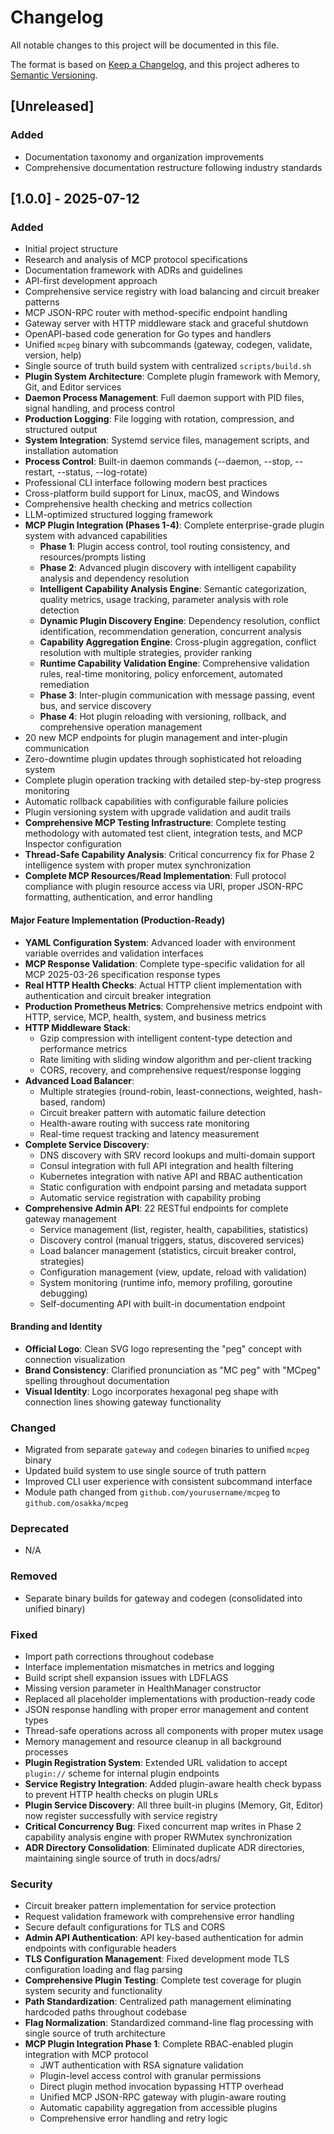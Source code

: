 # Changelog

All notable changes to this project will be documented in this file.

The format is based on [Keep a Changelog](https://keepachangelog.com/en/1.0.0/),
and this project adheres to [Semantic Versioning](https://semver.org/spec/v2.0.0.html).

## [Unreleased]

### Added
- Documentation taxonomy and organization improvements
- Comprehensive documentation restructure following industry standards

## [1.0.0] - 2025-07-12

### Added
- Initial project structure
- Research and analysis of MCP protocol specifications
- Documentation framework with ADRs and guidelines
- API-first development approach
- Comprehensive service registry with load balancing and circuit breaker patterns
- MCP JSON-RPC router with method-specific endpoint handling
- Gateway server with HTTP middleware stack and graceful shutdown
- OpenAPI-based code generation for Go types and handlers
- Unified `mcpeg` binary with subcommands (gateway, codegen, validate, version, help)
- Single source of truth build system with centralized `scripts/build.sh`
- **Plugin System Architecture**: Complete plugin framework with Memory, Git, and Editor services
- **Daemon Process Management**: Full daemon support with PID files, signal handling, and process control
- **Production Logging**: File logging with rotation, compression, and structured output
- **System Integration**: Systemd service files, management scripts, and installation automation
- **Process Control**: Built-in daemon commands (--daemon, --stop, --restart, --status, --log-rotate)
- Professional CLI interface following modern best practices
- Cross-platform build support for Linux, macOS, and Windows
- Comprehensive health checking and metrics collection
- LLM-optimized structured logging framework
- **MCP Plugin Integration (Phases 1-4)**: Complete enterprise-grade plugin system with advanced capabilities
  - **Phase 1**: Plugin access control, tool routing consistency, and resources/prompts listing
  - **Phase 2**: Advanced plugin discovery with intelligent capability analysis and dependency resolution
  - **Intelligent Capability Analysis Engine**: Semantic categorization, quality metrics, usage tracking, parameter analysis with role detection
  - **Dynamic Plugin Discovery Engine**: Dependency resolution, conflict identification, recommendation generation, concurrent analysis
  - **Capability Aggregation Engine**: Cross-plugin aggregation, conflict resolution with multiple strategies, provider ranking
  - **Runtime Capability Validation Engine**: Comprehensive validation rules, real-time monitoring, policy enforcement, automated remediation
  - **Phase 3**: Inter-plugin communication with message passing, event bus, and service discovery
  - **Phase 4**: Hot plugin reloading with versioning, rollback, and comprehensive operation management
- 20 new MCP endpoints for plugin management and inter-plugin communication
- Zero-downtime plugin updates through sophisticated hot reloading system
- Complete plugin operation tracking with detailed step-by-step progress monitoring
- Automatic rollback capabilities with configurable failure policies
- Plugin versioning system with upgrade validation and audit trails
- **Comprehensive MCP Testing Infrastructure**: Complete testing methodology with automated test client, integration tests, and MCP Inspector configuration
- **Thread-Safe Capability Analysis**: Critical concurrency fix for Phase 2 intelligence system with proper mutex synchronization
- **Complete MCP Resources/Read Implementation**: Full protocol compliance with plugin resource access via URI, proper JSON-RPC formatting, authentication, and error handling

#### Major Feature Implementation (Production-Ready)
- **YAML Configuration System**: Advanced loader with environment variable overrides and validation interfaces
- **MCP Response Validation**: Complete type-specific validation for all MCP 2025-03-26 specification response types
- **Real HTTP Health Checks**: Actual HTTP client implementation with authentication and circuit breaker integration
- **Production Prometheus Metrics**: Comprehensive metrics endpoint with HTTP, service, MCP, health, system, and business metrics
- **HTTP Middleware Stack**: 
  - Gzip compression with intelligent content-type detection and performance metrics
  - Rate limiting with sliding window algorithm and per-client tracking
  - CORS, recovery, and comprehensive request/response logging
- **Advanced Load Balancer**: 
  - Multiple strategies (round-robin, least-connections, weighted, hash-based, random)
  - Circuit breaker pattern with automatic failure detection
  - Health-aware routing with success rate monitoring
  - Real-time request tracking and latency measurement
- **Complete Service Discovery**:
  - DNS discovery with SRV record lookups and multi-domain support
  - Consul integration with full API integration and health filtering
  - Kubernetes integration with native API and RBAC authentication
  - Static configuration with endpoint parsing and metadata support
  - Automatic service registration with capability probing
- **Comprehensive Admin API**: 22 RESTful endpoints for complete gateway management
  - Service management (list, register, health, capabilities, statistics)
  - Discovery control (manual triggers, status, discovered services)
  - Load balancer management (statistics, circuit breaker control, strategies)
  - Configuration management (view, update, reload with validation)
  - System monitoring (runtime info, memory profiling, goroutine debugging)
  - Self-documenting API with built-in documentation endpoint

#### Branding and Identity
- **Official Logo**: Clean SVG logo representing the "peg" concept with connection visualization
- **Brand Consistency**: Clarified pronunciation as "MC peg" with "MCpeg" spelling throughout documentation
- **Visual Identity**: Logo incorporates hexagonal peg shape with connection lines showing gateway functionality

### Changed
- Migrated from separate `gateway` and `codegen` binaries to unified `mcpeg` binary
- Updated build system to use single source of truth pattern
- Improved CLI user experience with consistent subcommand interface
- Module path changed from `github.com/yourusername/mcpeg` to `github.com/osakka/mcpeg`

### Deprecated
- N/A

### Removed
- Separate binary builds for gateway and codegen (consolidated into unified binary)

### Fixed
- Import path corrections throughout codebase
- Interface implementation mismatches in metrics and logging
- Build script shell expansion issues with LDFLAGS
- Missing version parameter in HealthManager constructor
- Replaced all placeholder implementations with production-ready code
- JSON response handling with proper error management and content types
- Thread-safe operations across all components with proper mutex usage
- Memory management and resource cleanup in all background processes
- **Plugin Registration System**: Extended URL validation to accept `plugin://` scheme for internal plugin endpoints
- **Service Registry Integration**: Added plugin-aware health check bypass to prevent HTTP health checks on plugin URLs
- **Plugin Service Discovery**: All three built-in plugins (Memory, Git, Editor) now register successfully with service registry
- **Critical Concurrency Bug**: Fixed concurrent map writes in Phase 2 capability analysis engine with proper RWMutex synchronization
- **ADR Directory Consolidation**: Eliminated duplicate ADR directories, maintaining single source of truth in docs/adrs/

### Security
- Circuit breaker pattern implementation for service protection
- Request validation framework with comprehensive error handling
- Secure default configurations for TLS and CORS
- **Admin API Authentication**: API key-based authentication for admin endpoints with configurable headers
- **TLS Configuration Management**: Fixed development mode TLS configuration loading and flag parsing
- **Comprehensive Plugin Testing**: Complete test coverage for plugin system security and functionality
- **Path Standardization**: Centralized path management eliminating hardcoded paths throughout codebase
- **Flag Normalization**: Standardized command-line flag processing with single source of truth architecture
- **MCP Plugin Integration Phase 1**: Complete RBAC-enabled plugin integration with MCP protocol
  - JWT authentication with RSA signature validation
  - Plugin-level access control with granular permissions
  - Direct plugin method invocation bypassing HTTP overhead
  - Unified MCP JSON-RPC gateway with plugin-aware routing
  - Automatic capability aggregation from accessible plugins
  - Comprehensive error handling and retry logic